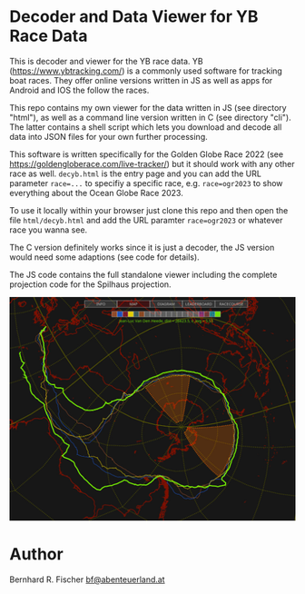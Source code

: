 # Decoder and Data Viewer for YB Race Data

This is decoder and viewer for the YB race data.
YB (https://www.ybtracking.com/) is a commonly used software for tracking boat
races. They offer online versions written in JS as well as apps for Android and
IOS the follow the races.

This repo contains my own viewer for the data written in JS (see directory
"html"), as well as a command line version written in C (see directory "cli").
The latter contains a shell script which lets you download and decode all data
into JSON files for your own further processing.

This software is written specifically for the Golden Globe Race 2022 (see
https://goldengloberace.com/live-tracker/) but it should work with any other
race as well. `decyb.html` is the entry page and you can add the URL parameter
`race=...` to specifiy a specific race, e.g. `race=ogr2023` to show everything
about the Ocean Globe Race 2023.

To use it locally within your browser just clone this repo and then open the
file `html/decyb.html` and add the URL paramter `race=ogr2023` or whatever race
you wanna see.

The C version definitely works since it is just a decoder, the JS
version would need some adaptions (see code for details).

The JS code contains the full standalone viewer including the complete
projection code for the Spilhaus projection.

![sample1.jpg](img/sample1.jpg)

# Author

Bernhard R. Fischer <bf@abenteuerland.at>

